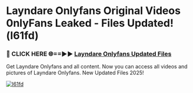# Layndare Onlyfans Original Videos 0nlyFans Leaked - Files Updated! (l61fd)

<h3>🔴 CLICK HERE 🌐==►► <a href="https://tinyurl.com/ehrbuxhb" rel="nofollow">Layndare Onlyfans Updated Files</a></h3>

Get Layndare Onlyfans and all content. Now you can access all videos and pictures of Layndare Onlyfans. New Updated Files 2025!

[![l61fd](https://i.imgur.com/lVYEuWS.gif)](https://tinyurl.com/ehrbuxhb)
